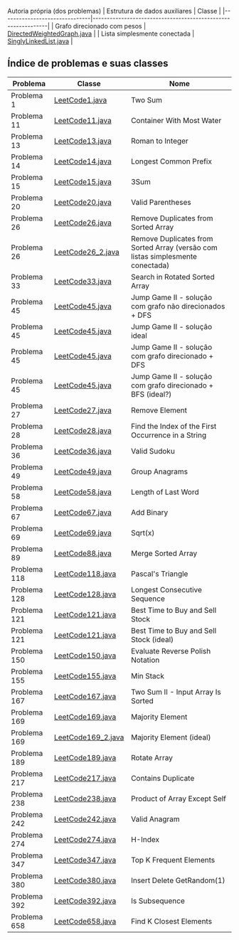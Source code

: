 Autoria própria (dos problemas)
| Estrutura de dados auxiliares | Classe                                                       |
|-------------------------------|--------------------------------------------------------------|
| Grafo direcionado com pesos   | [DirectedWeightedGraph.java](src/DirectedWeightedGraph.java) |
| Lista simplesmente conectada  | [SinglyLinkedList.java](src/SinglyLinkedList.java)           |

## Índice de problemas e suas classes

| Problema     | Classe                                       | Nome                                                                           |
|--------------|----------------------------------------------|--------------------------------------------------------------------------------|
| Problema 1   | [LeetCode1.java](src/LeetCode1.java)         | Two Sum                                                                        |
| Problema 11  | [LeetCode11.java](src/LeetCode11.java)       | Container With Most Water                                                      |
| Problema 13  | [LeetCode13.java](src/LeetCode13.java)       | Roman to Integer                                                               |
| Problema 14  | [LeetCode14.java](src/LeetCode14.java)       | Longest Common Prefix                                                          |
| Problema 15  | [LeetCode15.java](src/LeetCode15.java)       | 3Sum                                                                           |
| Problema 20  | [LeetCode20.java](src/LeetCode20.java)       | Valid Parentheses                                                              |
| Problema 26  | [LeetCode26.java](src/LeetCode26.java)       | Remove Duplicates from Sorted Array                                            |
| Problema 26  | [LeetCode26_2.java](src/LeetCode26_2.java)   | Remove Duplicates from Sorted Array (versão com listas simplesmente conectada) |
| Problema 33  | [LeetCode33.java](src/LeetCode33.java)       | Search in Rotated Sorted Array                                                 |
| Problema 45  | [LeetCode45.java](src/LeetCode45.java)       | Jump Game II - solução com grafo não direcionados + DFS                        |
| Problema 45  | [LeetCode45.java](src/LeetCode45_2.java)     | Jump Game II - solução ideal                                                   |
| Problema 45  | [LeetCode45.java](src/LeetCode45_3.java)     | Jump Game II - solução com grafo direcionado + DFS                             |
| Problema 45  | [LeetCode45.java](src/LeetCode45_4.java)     | Jump Game II - solução com grafo direcionado + BFS (ideal?)                    |
| Problema 27  | [LeetCode27.java](src/LeetCode27.java)       | Remove Element                                                                 |
| Problema 28  | [LeetCode28.java](src/LeetCode28.java)       | Find the Index of the First Occurrence in a String                             |
| Problema 36  | [LeetCode36.java](src/LeetCode36.java)       | Valid Sudoku                                                                   |
| Problema 49  | [LeetCode49.java](src/LeetCode49.java)       | Group Anagrams                                                                 |
| Problema 58  | [LeetCode58.java](src/LeetCode58.java)       | Length of Last Word                                                            |
| Problema 67  | [LeetCode67.java](src/LeetCode67.java)       | Add Binary                                                                     |
| Problema 69  | [LeetCode69.java](src/LeetCode69.java)       | Sqrt(x)                                                                        |
| Problema 89  | [LeetCode88.java](src/LeetCode88.java)       | Merge Sorted Array                                                             |
| Problema 118 | [LeetCode118.java](src/LeetCode118.java)     | Pascal's Triangle                                                              |
| Problema 128 | [LeetCode128.java](src/LeetCode128.java)     | Longest Consecutive Sequence                                                   |
| Problema 121 | [LeetCode121.java](src/LeetCode121.java)     | Best Time to Buy and Sell Stock                                                |
| Problema 121 | [LeetCode121.java](src/LeetCode121_2.java)   | Best Time to Buy and Sell Stock (ideal)                                        |
| Problema 150 | [LeetCode150.java](src/LeetCode150.java)     | Evaluate Reverse Polish Notation                                               |
| Problema 155 | [LeetCode155.java](src/LeetCode155.java)     | Min Stack                                                                      |
| Problema 167 | [LeetCode167.java](src/LeetCode167.java)     | Two Sum II - Input Array Is Sorted                                             |
| Problema 169 | [LeetCode169.java](src/LeetCode169.java)     | Majority Element                                                               |
| Problema 169 | [LeetCode169_2.java](src/LeetCode169_2.java) | Majority Element    (ideal)                                                    |
| Problema 189 | [LeetCode189.java](src/LeetCode189.java)     | Rotate Array                                                                   |
| Problema 217 | [LeetCode217.java](src/LeetCode217.java)     | Contains Duplicate                                                             |
| Problema 238 | [LeetCode238.java](src/LeetCode238.java)     | Product of Array Except Self                                                   |
| Problema 242 | [LeetCode242.java](src/LeetCode242.java)     | Valid Anagram                                                                  |
| Problema 274 | [LeetCode274.java](src/LeetCode274.java)     | H-Index                                                                        |
| Problema 347 | [LeetCode347.java](src/LeetCode347.java)     | Top K Frequent Elements                                                        |
| Problema 380 | [LeetCode380.java](src/LeetCode380.java)     | Insert Delete GetRandom(1)                                                     |
| Problema 392 | [LeetCode392.java](src/LeetCode392.java)     | Is Subsequence                                                                 |
| Problema 658 | [LeetCode658.java](src/LeetCode658.java)     | Find K Closest Elements                                                        |

